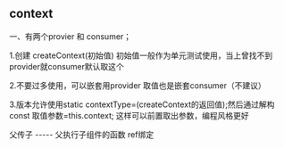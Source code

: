 ## context
一、有两个provier 和 consumer；

1.创建 createContext(初始值)   初始值一般作为单元测试使用，当上曾找不到provider就consumer默认取这个

2.不要过多使用，可以嵌套用provider  取值也是嵌套consumer（不建议）

3.版本允许使用static contextType=(createContext的返回值);然后通过解构const 取值参数=this.context;
这样可以前置取出参数，编程风格更好


父传子 -----
父执行子组件的函数 ref绑定
